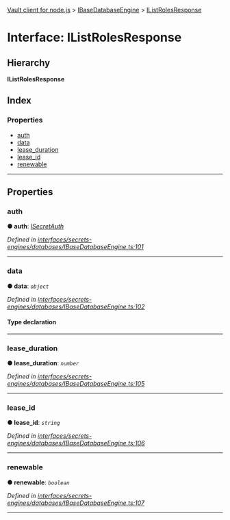 [Vault client for node.js](../README.md) > [IBaseDatabaseEngine](../modules/ibasedatabaseengine.md) > [IListRolesResponse](../interfaces/ibasedatabaseengine.ilistrolesresponse.md)

# Interface: IListRolesResponse

## Hierarchy

**IListRolesResponse**

## Index

### Properties

* [auth](ibasedatabaseengine.ilistrolesresponse.md#auth)
* [data](ibasedatabaseengine.ilistrolesresponse.md#data)
* [lease_duration](ibasedatabaseengine.ilistrolesresponse.md#lease_duration)
* [lease_id](ibasedatabaseengine.ilistrolesresponse.md#lease_id)
* [renewable](ibasedatabaseengine.ilistrolesresponse.md#renewable)

---

## Properties

<a id="auth"></a>

###  auth

**● auth**: *[ISecretAuth](isecretauth.md)*

*Defined in [interfaces/secrets-engines/databases/IBaseDatabaseEngine.ts:101](https://github.com/theogravity/vault-tacular/blob/2099cfa/src/interfaces/secrets-engines/databases/IBaseDatabaseEngine.ts#L101)*

___
<a id="data"></a>

###  data

**● data**: *`object`*

*Defined in [interfaces/secrets-engines/databases/IBaseDatabaseEngine.ts:102](https://github.com/theogravity/vault-tacular/blob/2099cfa/src/interfaces/secrets-engines/databases/IBaseDatabaseEngine.ts#L102)*

#### Type declaration

___
<a id="lease_duration"></a>

###  lease_duration

**● lease_duration**: *`number`*

*Defined in [interfaces/secrets-engines/databases/IBaseDatabaseEngine.ts:105](https://github.com/theogravity/vault-tacular/blob/2099cfa/src/interfaces/secrets-engines/databases/IBaseDatabaseEngine.ts#L105)*

___
<a id="lease_id"></a>

###  lease_id

**● lease_id**: *`string`*

*Defined in [interfaces/secrets-engines/databases/IBaseDatabaseEngine.ts:106](https://github.com/theogravity/vault-tacular/blob/2099cfa/src/interfaces/secrets-engines/databases/IBaseDatabaseEngine.ts#L106)*

___
<a id="renewable"></a>

###  renewable

**● renewable**: *`boolean`*

*Defined in [interfaces/secrets-engines/databases/IBaseDatabaseEngine.ts:107](https://github.com/theogravity/vault-tacular/blob/2099cfa/src/interfaces/secrets-engines/databases/IBaseDatabaseEngine.ts#L107)*

___

